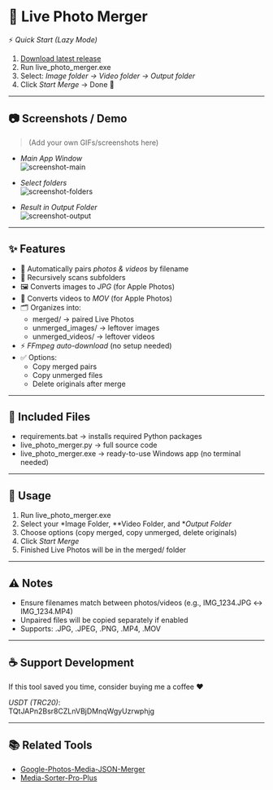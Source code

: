 # 📸 Live Photo Merger

⚡ *Quick Start (Lazy Mode)*  
1. [Download latest release](../../releases)  
2. Run live_photo_merger.exe  
3. Select: *Image folder → Video folder → Output folder*  
4. Click *Start Merge* → Done 🎉  

---

## 📷 Screenshots / Demo
> (Add your own GIFs/screenshots here)  

- *Main App Window*  
  ![screenshot-main](docs/screenshot-main.png)  

- *Select folders*  
  ![screenshot-folders](docs/screenshot-folders.png)  

- *Result in Output Folder*  
  ![screenshot-output](docs/screenshot-output.png)  

---

## ✨ Features
- 🔄 Automatically pairs *photos & videos* by filename  
- 📂 Recursively scans subfolders  
- 🖼 Converts images to *JPG* (for Apple Photos)  
- 🎥 Converts videos to *MOV* (for Apple Photos)  
- 🗂 Organizes into:  
  - merged/ → paired Live Photos  
  - unmerged_images/ → leftover images  
  - unmerged_videos/ → leftover videos  
- ⚡ *FFmpeg auto-download* (no setup needed)  
- ✅ Options:  
  - Copy merged pairs  
  - Copy unmerged files  
  - Delete originals after merge  

---

## 📂 Included Files
- requirements.bat → installs required Python packages  
- live_photo_merger.py → full source code  
- live_photo_merger.exe → ready-to-use Windows app (no terminal needed)  

---

## 🚀 Usage
1. Run live_photo_merger.exe  
2. Select your *Image Folder, **Video Folder, and **Output Folder*  
3. Choose options (copy merged, copy unmerged, delete originals)  
4. Click *Start Merge*  
5. Finished Live Photos will be in the merged/ folder  

---

## ⚠ Notes
- Ensure filenames match between photos/videos (e.g., IMG_1234.JPG ↔ IMG_1234.MP4)  
- Unpaired files will be copied separately if enabled  
- Supports: .JPG, .JPEG, .PNG, .MP4, .MOV  

---

## ☕ Support Development
If this tool saved you time, consider buying me a coffee ❤  

*USDT (TRC20)*:  
TQtJAPn2Bsr8CZLnVBjDMnqWgyUzrwphjg

---

## 📚 Related Tools
- [Google-Photos-Media-JSON-Merger](https://github.com/0XJOEX0/Google-Photos-Media-JSON-Merger)  
- [Media-Sorter-Pro-Plus](https://github.com/0XJOEX0/media-sorter-pro-plus)